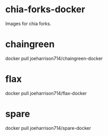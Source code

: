 # chia-forks-docker

Images for chia forks.

# chaingreen
docker pull joeharrison714/chaingreen-docker

# flax
docker pull joeharrison714/flax-docker

# spare
docker pull joeharrison714/spare-docker